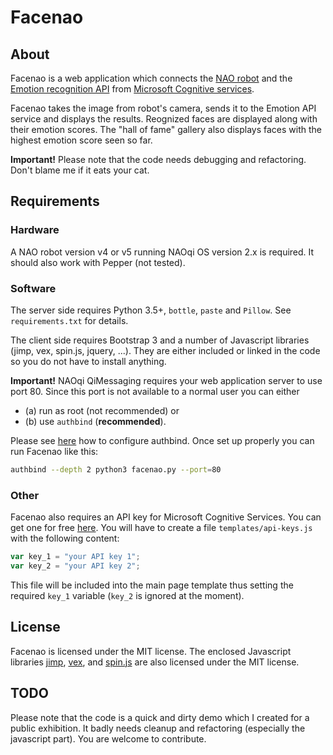 # Facenao

## About

Facenao is a web application which connects the [NAO robot](https://www.ald.softbankrobotics.com/en/robots/nao/find-out-more-about-nao) and the [Emotion recognition API](https://azure.microsoft.com/en-us/services/cognitive-services/emotion/) from [Microsoft Cognitive services](https://azure.microsoft.com/en-us/services/cognitive-services/).

Facenao takes the image from robot's camera, sends it to the Emotion API service and displays the results. Reognized faces are displayed along with their emotion scores. The "hall of fame" gallery also displays faces with the highest emotion score seen so far.

**Important!** Please note that the code needs debugging and refactoring. Don't blame me if it eats your cat.


## Requirements

### Hardware

A NAO robot version v4 or v5 running NAOqi OS version 2.x is required. It should also work with Pepper (not tested).

### Software

The server side requires Python 3.5+, `bottle`, `paste` and `Pillow`. See `requirements.txt` for details.

The client side requires Bootstrap 3 and a number of Javascript libraries (jimp, vex, spin.js, jquery, ...). They are either included or linked in the code so you do not have to install anything.

**Important!**   NAOqi QiMessaging requires your web application server to use port 80. Since this port is not available to a normal user you can either
- (a) run as root (not recommended) or
- (b) use `authbind` (**recommended**).

Please see [here](https://debian-administration.org/article/386/Running_network_services_as_a_non-root_user) how to configure authbind. Once set up properly you can run Facenao like this:

```bash
authbind --depth 2 python3 facenao.py --port=80
```

### Other

Facenao also requires an API key for Microsoft Cognitive Services. You can get one for free [here](https://azure.microsoft.com/en-us/pricing/details/cognitive-services/emotion-api/).
You will have to create a file `templates/api-keys.js` with the following content:

```javascript
var key_1 = "your API key 1";
var key_2 = "your API key 2";
```
This file will be included into the main page template thus setting the required `key_1` variable (`key_2` is ignored at the moment).


## License

Facenao is licensed under the MIT license. The enclosed Javascript libraries [jimp](https://github.com/oliver-moran/jimp), [vex](https://github.com/hubspot/vex), and [spin.js](http://spin.js.org/) are also licensed under the MIT license.


## TODO

Please note that the code is a quick and dirty demo which I created for a public exhibition. It badly needs cleanup and refactoring (especially the javascript part). You are welcome to contribute.
